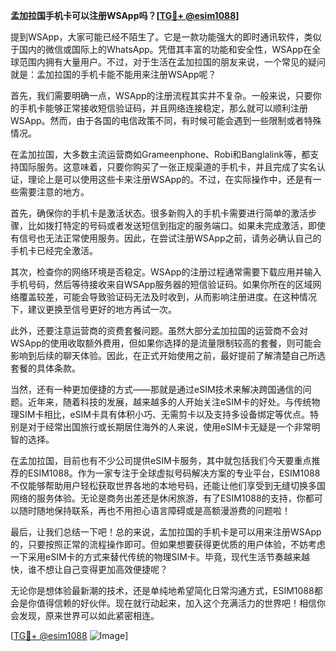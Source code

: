 **孟加拉国手机卡可以注册WSApp吗？[[TG💪+ @esim1088](https://t.me/s/esim1088)]**

提到WSApp，大家可能已经不陌生了。它是一款功能强大的即时通讯软件，类似于国内的微信或国际上的WhatsApp。凭借其丰富的功能和安全性，WSApp在全球范围内拥有大量用户。不过，对于生活在孟加拉国的朋友来说，一个常见的疑问就是：孟加拉国的手机卡能不能用来注册WSApp呢？

首先，我们需要明确一点，WSApp的注册流程其实并不复杂。一般来说，只要你的手机卡能够正常接收短信验证码，并且网络连接稳定，那么就可以顺利注册WSApp。然而，由于各国的电信政策不同，有时候可能会遇到一些限制或者特殊情况。

在孟加拉国，大多数主流运营商如Grameenphone、Robi和Banglalink等，都支持国际服务。这意味着，只要你购买了一张正规渠道的手机卡，并且完成了实名认证，理论上是可以使用这些卡来注册WSApp的。不过，在实际操作中，还是有一些需要注意的地方。

首先，确保你的手机卡是激活状态。很多新购入的手机卡需要进行简单的激活步骤，比如拨打特定的号码或者发送短信到指定的服务端口。如果未完成激活，即使有信号也无法正常使用服务。因此，在尝试注册WSApp之前，请务必确认自己的手机卡已经完全激活。

其次，检查你的网络环境是否稳定。WSApp的注册过程通常需要下载应用并输入手机号码，然后等待接收来自WSApp服务器的短信验证码。如果你所在的区域网络覆盖较差，可能会导致验证码无法及时收到，从而影响注册进度。在这种情况下，建议更换至信号更好的地方再试一次。

此外，还要注意运营商的资费套餐问题。虽然大部分孟加拉国的运营商不会对WSApp的使用收取额外费用，但如果你选择的是流量限制较高的套餐，则可能会影响到后续的聊天体验。因此，在正式开始使用之前，最好提前了解清楚自己所选套餐的具体条款。

当然，还有一种更加便捷的方式——那就是通过eSIM技术来解决跨国通信的问题。近年来，随着科技的发展，越来越多的人开始关注eSIM卡的好处。与传统物理SIM卡相比，eSIM卡具有体积小巧、无需剪卡以及支持多设备绑定等优点。特别是对于经常出国旅行或长期居住海外的人来说，使用eSIM卡无疑是一个非常明智的选择。

在孟加拉国，目前也有不少公司提供eSIM卡服务，其中就包括我们今天要重点推荐的ESIM1088。作为一家专注于全球虚拟号码解决方案的专业平台，ESIM1088不仅能够帮助用户轻松获取世界各地的本地号码，还能让他们享受到无缝切换多国网络的服务体验。无论是商务出差还是休闲旅游，有了ESIM1088的支持，你都可以随时随地保持联系，再也不用担心语言障碍或是高额漫游费的问题啦！

最后，让我们总结一下吧！总的来说，孟加拉国的手机卡是可以用来注册WSApp的，只要按照正常的流程操作即可。但如果想要获得更优质的用户体验，不妨考虑一下采用eSIM卡的方式来替代传统的物理SIM卡。毕竟，现代生活节奏越来越快，谁不想让自己变得更加高效便捷呢？

无论你是想体验最新潮的技术，还是单纯地希望简化日常沟通方式，ESIM1088都会是你值得信赖的好伙伴。现在就行动起来，加入这个充满活力的世界吧！相信你会发现，原来世界可以如此紧密相连。

[[TG💪+ @esim1088](https://t.me/s/esim1088) ![Image](https://i.postimg.cc/4NQfJmqS/Snipaste-2025-05-13-00-14-12.png)]